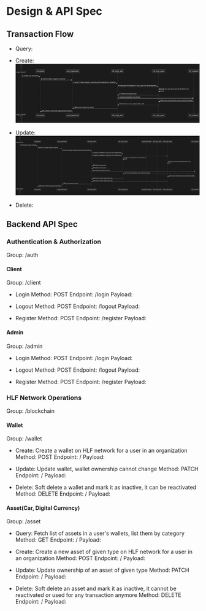 # Design & API Spec

## Transaction Flow

- Query:

- Create:
  ![Asset Creation by Org admin](./assets/images/create.png)

- Update:
  ![Asset exchange between two organizations](assets/images/exchange.png)

- Delete:

## Backend API Spec

### Authentication & Authorization

Group: /auth

#### Client

Group: /client

- Login
  Method: POST
  Endpoint: /login
  Payload:

- Logout
  Method: POST
  Endpoint: /logout
  Payload:

- Register
  Method: POST
  Endpoint: /register
  Payload:

#### Admin

Group: /admin

- Login
  Method: POST
  Endpoint: /login
  Payload:

- Logout
  Method: POST
  Endpoint: /logout
  Payload:

- Register
  Method: POST
  Endpoint: /register
  Payload:

### HLF Network Operations

Group: /blockchain

#### Wallet

Group: /wallet

- Create: Create a wallet on HLF network for a user in an organization
  Method: POST
  Endpoint: /
  Payload:

- Update: Update wallet, wallet ownership cannot change
  Method: PATCH
  Endpoint: /
  Payload:

- Delete: Soft delete a wallet and mark it as inactive, it can be reactivated
  Method: DELETE
  Endpoint: /
  Payload:

#### Asset(Car, Digital Currency)

Group: /asset

- Query: Fetch list of assets in a user's wallets, list them by category
  Method: GET
  Endpoint: /
  Payload:

- Create: Create a new asset of given type on HLF network for a user in an organization
  Method: POST
  Endpoint: /
  Payload:

- Update: Update ownership of an asset of given type
  Method: PATCH
  Endpoint: /
  Payload:

- Delete: Soft delete an asset and mark it as inactive, it cannot be reactivated or used for any transaction anymore
  Method: DELETE
  Endpoint: /
  Payload:
